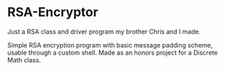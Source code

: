 RSA-Encryptor
=============

Just a RSA class and driver program my brother Chris and I made.

Simple RSA encryption program with basic message padding scheme, usable through a custom shell. Made as an honors project for a Discrete Math class.
